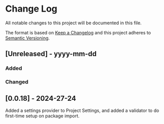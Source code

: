 # Change Log
All notable changes to this project will be documented in this file.
 
The format is based on [Keep a Changelog](http://keepachangelog.com/)
and this project adheres to [Semantic Versioning](http://semver.org/).
 
## [Unreleased] - yyyy-mm-dd
 
### Added
 
### Changed

## [0.0.18] - 2024-27-24
  Added a settings provider to Project Settings, and added a validator to do first-time setup on package import.
